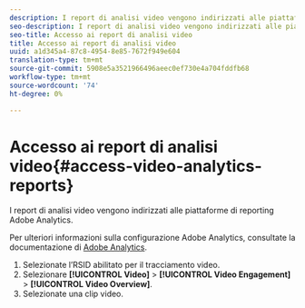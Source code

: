 ```yaml
---
description: I report di analisi video vengono indirizzati alle piattaforme di reporting  Adobe Analytics.
seo-description: I report di analisi video vengono indirizzati alle piattaforme di reporting  Adobe Analytics.
seo-title: Accesso ai report di analisi video
title: Accesso ai report di analisi video
uuid: a1d345a4-87c8-4954-8e85-7672f949e604
translation-type: tm+mt
source-git-commit: 5908e5a3521966496aeec0ef730e4a704fddfb68
workflow-type: tm+mt
source-wordcount: '74'
ht-degree: 0%

---
```



# Accesso ai report di analisi video{#access-video-analytics-reports}

I report di analisi video vengono indirizzati alle piattaforme di reporting  Adobe Analytics.

Per ulteriori informazioni sulla configurazione  Adobe Analytics, consultate la documentazione di [ Adobe Analytics](https://microsite.omniture.com/t2/help/en_US/reference/).
1. Selezionate l’RSID abilitato per il tracciamento video.
1. Selezionare **[!UICONTROL Video]** > **[!UICONTROL Video Engagement]** > **[!UICONTROL Video Overview]**.
1. Selezionate una clip video.
